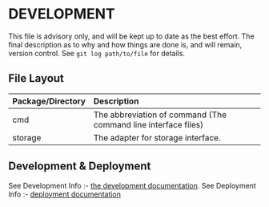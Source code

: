 # DEVELOPMENT


This file is advisory only, and will be kept up to date as the best effort. 
The final description as to why and how things are done is, and will remain, version control. See `git log path/to/file` for details.

## File Layout

| Package/Directory | Description                                                    |
|:------------------|:---------------------------------------------------------------|
| cmd               | The abbreviation of command (The command line interface files) |
| storage           | The adapter for storage interface.                             |

## Development & Deployment
See Development Info :- [the development documentation](DEVELOPMENT.md).
See Deployment  Info :- [deployment documentation](DEPLOYMENT.md)